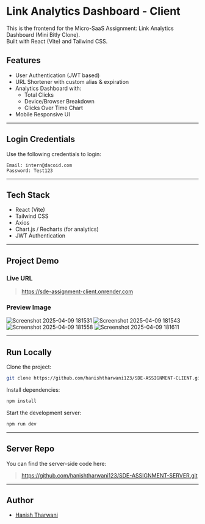 # Link Analytics Dashboard - Client

This is the frontend for the Micro-SaaS Assignment: Link Analytics Dashboard (Mini Bitly Clone).  
Built with React (Vite) and Tailwind CSS.

## Features

- User Authentication (JWT based)
- URL Shortener with custom alias & expiration
- Analytics Dashboard with:
  - Total Clicks
  - Device/Browser Breakdown
  - Clicks Over Time Chart
- Mobile Responsive UI

---

## Login Credentials

Use the following credentials to login:

```
Email: intern@dacoid.com  
Password: Test123
```

---

## Tech Stack

- React (Vite)
- Tailwind CSS
- Axios
- Chart.js / Recharts (for analytics)
- JWT Authentication

---

## Project Demo

### Live URL  
> https://sde-assignment-client.onrender.com

### Preview Image  
![Screenshot 2025-04-09 181531](https://github.com/user-attachments/assets/213104b5-950b-4296-ae3b-09a2da80b012)
![Screenshot 2025-04-09 181543](https://github.com/user-attachments/assets/622eeb50-d0ad-4a56-b11e-9804af8f7fab)
![Screenshot 2025-04-09 181558](https://github.com/user-attachments/assets/2424f28c-1c63-4967-98ab-4ea3768bf55a)
![Screenshot 2025-04-09 181611](https://github.com/user-attachments/assets/64a7a2f0-999f-46f9-99b1-cb22519fa60d)


---

## Run Locally

Clone the project:

```bash
git clone https://github.com/hanishtharwani123/SDE-ASSIGNMENT-CLIENT.git
```

Install dependencies:

```bash
npm install
```

Start the development server:

```bash
npm run dev
```

---

## Server Repo

You can find the server-side code here:  
> https://github.com/hanishtharwani123/SDE-ASSIGNMENT-SERVER.git

---

## Author

- [Hanish Tharwani](https://github.com/hanishtharwani123)

